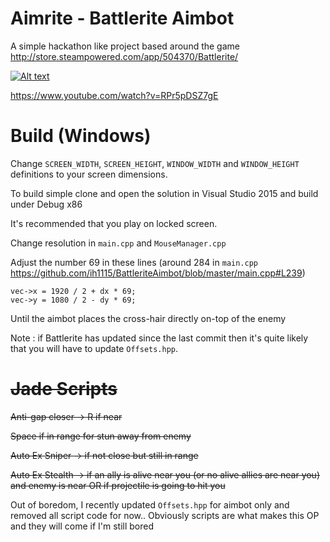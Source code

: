 # Aimrite - Battlerite Aimbot
A simple hackathon like project based around the game http://store.steampowered.com/app/504370/Battlerite/

[![Alt text](https://img.youtube.com/vi/RPr5pDSZ7gE/0.jpg)](https://www.youtube.com/watch?v=RPr5pDSZ7gE)

https://www.youtube.com/watch?v=RPr5pDSZ7gE

# Build (Windows)
Change ```SCREEN_WIDTH```, ```SCREEN_HEIGHT```, ```WINDOW_WIDTH``` and ```WINDOW_HEIGHT``` definitions to your screen dimensions.

To build simple clone and open the solution in Visual Studio 2015 and build under Debug x86

It's recommended that you play on locked screen.

Change resolution in ```main.cpp``` and ```MouseManager.cpp```

Adjust the number 69 in these lines (around 284 in ```main.cpp``` https://github.com/ih1115/BattleriteAimbot/blob/master/main.cpp#L239)
```
vec->x = 1920 / 2 + dx * 69;
vec->y = 1080 / 2 - dy * 69;
```
Until the aimbot places the cross-hair directly on-top of the enemy


Note : if Battlerite has updated since the last commit then it's quite likely that you will have to update ```Offsets.hpp```.


# ~~Jade Scripts~~
~~Anti-gap closer -> R if near~~

~~Space if in range for stun away from enemy~~

~~Auto Ex Sniper -> if not close but still in range~~

~~Auto Ex Stealth -> if an ally is alive near you (or no alive allies are near you) and enemy is near OR if projectile is going to hit you~~

Out of boredom, I recently updated ```Offsets.hpp``` for aimbot only and removed all script code for now..
Obviously scripts are what makes this OP and they will come if I'm still bored
